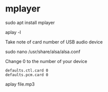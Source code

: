 # mplayer

sudo apt install mplayer

aplay -l

Take note of card number of USB audio device

sudo nano /usr/share/alsa/alsa.conf

Change 0 to the number of your device

```
defaults.ctl.card 0
defaults.pcm.card 0
```

aplay file.mp3
